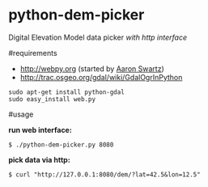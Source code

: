 python-dem-picker
==========

Digital Elevation Model data picker
*with http interface*

#requirements

* http://webpy.org (started by [Aaron Swartz](http://www.aaronsw.com/))
* http://trac.osgeo.org/gdal/wiki/GdalOgrInPython

```
sudo apt-get install python-gdal
sudo easy_install web.py
```

#usage

**run web interface:**

```
$ ./python-dem-picker.py 8080
```

**pick data via http:**
```
$ curl "http://127.0.0.1:8080/dem/?lat=42.5&lon=12.5"
```